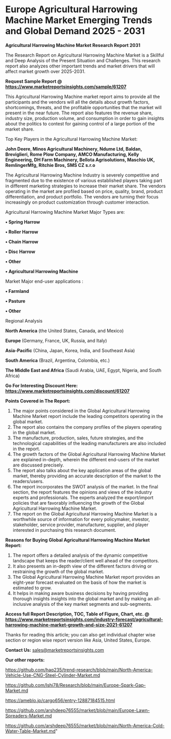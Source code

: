 # Europe Agricultural Harrowing Machine Market Emerging Trends and Global Demand 2025 - 2031

<strong>Agricultural Harrowing Machine Market Research Report 2031</strong>

The Research Report on Agricultural Harrowing Machine Market is a Skillful and Deep Analysis of the Present Situation and Challenges. This research report also analyzes other important trends and market drivers that will affect market growth over 2025-2031.

<strong>Request Sample Report @ <a href=https://www.marketreportsinsights.com/sample/61207>https://www.marketreportsinsights.com/sample/61207</a></strong>

This Agricultural Harrowing Machine market report aims to provide all the participants and the vendors will all the details about growth factors, shortcomings, threats, and the profitable opportunities that the market will present in the near future. The report also features the revenue share, industry size, production volume, and consumption in order to gain insights about the politics to contest for gaining control of a large portion of the market share.

Top Key Players in the Agricultural Harrowing Machine Market:

<strong>John Deere, Minos Agricultural Machinery, Ndume Ltd, Baldan, Breviglieri, Rome Plow Company, AMCO Manufacturing, Kelly Engineering, DH Farm Machinery, Bellota Agrisolutions, Maschio UK, RemlingerMfg, Ritchie Bros, SMS CZ s.r.o</strong>

The Agricultural Harrowing Machine Industry is severely competitive and fragmented due to the existence of various established players taking part in different marketing strategies to increase their market share. The vendors operating in the market are profiled based on price, quality, brand, product differentiation, and product portfolio. The vendors are turning their focus increasingly on product customization through customer interaction.

Agricultural Harrowing Machine Market Major Types are:

<strong>• Spring Harrow

• Roller Harrow

• Chain Harrow

• Disc Harrow

• Other

• Agricultural Harrowing Machine</strong>

Market Major end-user applications :

<strong>• Farmland

• Pasture

• Other</strong>

Regional Analysis

</u><strong><b>North America</b></strong> (the United States, Canada, and Mexico)

<strong><b>Europe </b></strong>(Germany, France, UK, Russia, and Italy)

<strong><b>Asia-Pacific</b></strong> (China, Japan, Korea, India, and Southeast Asia)

<strong><b>South America</b></strong> (Brazil, Argentina, Colombia, etc.)

<strong><b>The Middle East and Africa</b></strong> (Saudi Arabia, UAE, Egypt, Nigeria, and South Africa)

<strong>Go For Interesting Discount Here: <a href=https://www.marketreportsinsights.com/discount/61207>https://www.marketreportsinsights.com/discount/61207</a></strong>

<strong>Points Covered in The Report:</strong>
<ol>
  <li>The major points considered in the Global Agricultural Harrowing Machine Market report include the leading competitors operating in the global market.</li>
  <li>The report also contains the company profiles of the players operating in the global market.</li>
  <li>The manufacture, production, sales, future strategies, and the technological capabilities of the leading manufacturers are also included in the report.</li>
  <li>The growth factors of the Global Agricultural Harrowing Machine Market are explained in-depth, wherein the different end-users of the market are discussed precisely.</li>
  <li>The report also talks about the key application areas of the global market, thereby providing an accurate description of the market to the readers/users.</li>
  <li>The report incorporates the SWOT analysis of the market. In the final section, the report features the opinions and views of the industry experts and professionals. The experts analyzed the export/import policies that are favorably influencing the growth of the Global Agricultural Harrowing Machine Market.</li>
  <li>The report on the Global Agricultural Harrowing Machine Market is a worthwhile source of information for every policymaker, investor, stakeholder, service provider, manufacturer, supplier, and player interested in purchasing this research document.</li>
</ol>
<strong>Reasons for Buying Global Agricultural Harrowing Machine Market Report:</strong>

<ol>
  <li>The report offers a detailed analysis of the dynamic competitive landscape that keeps the reader/client well ahead of the competitors.</li>
  <li>It also presents an in-depth view of the different factors driving or restraining the growth of the global market.</li>
  <li>The Global Agricultural Harrowing Machine Market report provides an eight-year forecast evaluated on the basis of how the market is estimated to grow.</li>
  <li>It helps in making aware business decisions by having providing thorough insights insights into the global market and by making an all-inclusive analysis of the key market segments and sub-segments.</li>
</ol>
<strong>Access full Report Description, TOC, Table of Figure, Chart, etc. @ <a href=https://www.marketreportsinsights.com/industry-forecast/agricultural-harrowing-machine-market-growth-and-size-2021-61207>https://www.marketreportsinsights.com/industry-forecast/agricultural-harrowing-machine-market-growth-and-size-2021-61207</a></strong>


Thanks for reading this article; you can also get individual chapter wise section or region wise report version like Asia, United States, Europe.

<strong>Contact Us:</strong>
sales@marketreportsinsights.com

<strong>Our other reports:</strong>

<a href=https://github.com/haq235/trend-research/blob/main/North-America-Vehicle-Use-CNG-Steel-Cylinder-Market.md>https://github.com/haq235/trend-research/blob/main/North-America-Vehicle-Use-CNG-Steel-Cylinder-Market.md</a>

<a href=https://github.com/Ishi78/Research/blob/main/Europe-Spark-Gap-Market.md>https://github.com/Ishi78/Research/blob/main/Europe-Spark-Gap-Market.md</a>

<a href=https://ameblo.jp/cargo656/entry-12887184515.html>https://ameblo.jp/cargo656/entry-12887184515.html</a>

<a href=https://github.com/arshdeep76555/market/blob/main/Europe-Lawn-Spreaders-Market.md>https://github.com/arshdeep76555/market/blob/main/Europe-Lawn-Spreaders-Market.md</a>

<a href=https://github.com/arshdeep76555/market/blob/main/North-America-Cold-Water-Table-Market.md>https://github.com/arshdeep76555/market/blob/main/North-America-Cold-Water-Table-Market.md</a>"
